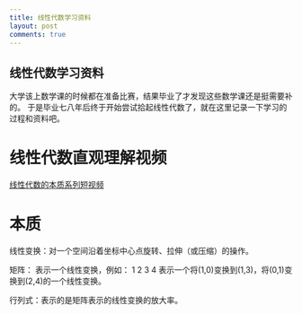 ```yaml
---
title: 线性代数学习资料
layout: post
comments: true
---
```


线性代数学习资料
--------------------

大学该上数学课的时候都在准备比赛，结果毕业了才发现这些数学课还是挺需要补的。
于是毕业七八年后终于开始尝试拾起线性代数了，就在这里记录一下学习的过程和资料吧。

线性代数直观理解视频
======================

[线性代数的本质系列短视频](https://www.bilibili.com/video/av5977466)



本质
====

线性变换：对一个空间沿着坐标中心点旋转、拉伸（或压缩）的操作。

矩阵：
表示一个线性变换，例如：
1 2 
3 4 
表示一个将(1,0)变换到(1,3)，将(0,1)变换到(2,4)的一个线性变换。

行列式：表示的是矩阵表示的线性变换的放大率。


